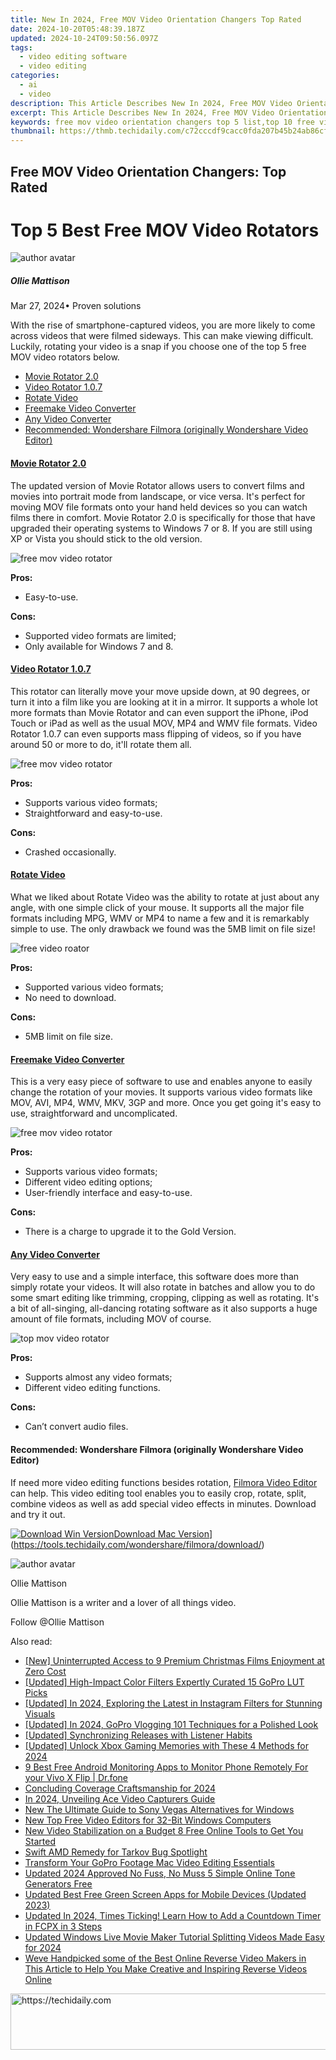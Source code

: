 ```yaml
---
title: New In 2024, Free MOV Video Orientation Changers Top Rated
date: 2024-10-20T05:48:39.187Z
updated: 2024-10-24T09:50:56.097Z
tags: 
  - video editing software
  - video editing
categories: 
  - ai
  - video
description: This Article Describes New In 2024, Free MOV Video Orientation Changers Top Rated
excerpt: This Article Describes New In 2024, Free MOV Video Orientation Changers Top Rated
keywords: free mov video orientation changers top 5 list,top 10 free video orientation changers for windows and mac,best iphone video orientation changers 5 free options,top rated free online invitation video editors and makers,free mov video orientation changers top rated,top rated free 3gp video orientation changers,s top rated free online video invitation generators
thumbnail: https://thmb.techidaily.com/c72cccdf9cacc0fda207b45b24ab86cf2fde475b85a4b94012ab008856dbcd1d.jpg
---
```


## Free MOV Video Orientation Changers: Top Rated

# Top 5 Best Free MOV Video Rotators

![author avatar](https://images.wondershare.com/filmora/article-images/ollie-mattison.jpg)

##### Ollie Mattison

 Mar 27, 2024• Proven solutions

 With the rise of smartphone-captured videos, you are more likely to come across videos that were filmed sideways. This can make viewing difficult. Luckily, rotating your video is a snap if you choose one of the top 5 free MOV video rotators below.

* [Movie Rotator 2.0](#tab%5F01)
* [Video Rotator 1.0.7](#tab%5F02)
* [Rotate Video](#tab%5F03)
* [Freemake Video Converter](#tab%5F04)
* [Any Video Converter](#tab%5F05)
* [Recommended: Wondershare Filmora (originally Wondershare Video Editor)](#tab%5F06)

#### [Movie Rotator 2.0](http://movierotator.com/)

 The updated version of Movie Rotator allows users to convert films and movies into portrait mode from landscape, or vice versa. It's perfect for moving MOV file formats onto your hand held devices so you can watch films there in comfort. Movie Rotator 2.0 is specifically for those that have upgraded their operating systems to Windows 7 or 8\. If you are still using XP or Vista you should stick to the old version.

![free mov video rotator](https://images.wondershare.com/images/multimedia/video-editor/movie-rotator.jpg "free mov video rotator")

**Pros:**

* Easy-to-use.

**Cons:**

* Supported video formats are limited;
* Only available for Windows 7 and 8.

#### [Video Rotator 1.0.7](http://www.videorotator.com/index.html)

 This rotator can literally move your move upside down, at 90 degrees, or turn it into a film like you are looking at it in a mirror. It supports a whole lot more formats than Movie Rotator and can even support the iPhone, iPod Touch or iPad as well as the usual MOV, MP4 and WMV file formats. Video Rotator 1.0.7 can even supports mass flipping of videos, so if you have around 50 or more to do, it'll rotate them all.

![free mov video rotator](https://images.wondershare.com/images/multimedia/video-editor/video-rotator.jpg "free mov video rotator")

**Pros:**

* Supports various video formats;
* Straightforward and easy-to-use.

**Cons:**

* Crashed occasionally.

#### [Rotate Video](http://www.rotatevideo.org/)

 What we liked about Rotate Video was the ability to rotate at just about any angle, with one simple click of your mouse. It supports all the major file formats including MPG, WMV or MP4 to name a few and it is remarkably simple to use. The only drawback we found was the 5MB limit on file size!

![free video roator](https://images.wondershare.com/images/multimedia/video-editor/rotate-video.jpg "free video roator")

**Pros:**

* Supported various video formats;
* No need to download.

**Cons:**

* 5MB limit on file size.

#### [Freemake Video Converter](http://www.freemake.com/)

 This is a very easy piece of software to use and enables anyone to easily change the rotation of your movies. It supports various video formats like MOV, AVI, MP4, WMV, MKV, 3GP and more. Once you get going it's easy to use, straightforward and uncomplicated.

![free mov video rotator](https://images.wondershare.com/images/multimedia/freemake.jpg)

**Pros:**

* Supports various video formats;
* Different video editing options;
* User-friendly interface and easy-to-use.

**Cons:**

* There is a charge to upgrade it to the Gold Version.

#### [Any Video Converter](http://www.any-video-converter.com/products/for%5Fvideo%5Ffree/)

 Very easy to use and a simple interface, this software does more than simply rotate your videos. It will also rotate in batches and allow you to do some smart editing like trimming, cropping, clipping as well as rotating. It's a bit of all-singing, all-dancing rotating software as it also supports a huge amount of file formats, including MOV of course.

![top mov video rotator](https://images.wondershare.com/images/multimedia/video-editor/any-video-converter.jpg "top mov video rotator")

**Pros:**

* Supports almost any video formats;
* Different video editing functions.

**Cons:**

* Can’t convert audio files.

#### Recommended: Wondershare Filmora (originally Wondershare Video Editor)

 If need more video editing functions besides rotation, [Filmora Video Editor](https://tools.techidaily.com/wondershare/filmora/download/) can help. This video editing tool enables you to easily crop, rotate, split, combine videos as well as add special video effects in minutes. Download and try it out.

[![Download Win Version](https://images.wondershare.com/filmora/guide/download-btn-win.jpg)](https://tools.techidaily.com/wondershare/filmora/download/)[Download Mac Version](https://images.wondershare.com/filmora/guide/download-btn-mac.jpg)](https://tools.techidaily.com/wondershare/filmora/download/)

![author avatar](https://images.wondershare.com/filmora/article-images/ollie-mattison.jpg)

Ollie Mattison

Ollie Mattison is a writer and a lover of all things video.

Follow @Ollie Mattison

<ins class="adsbygoogle"
      style="display:block"
      data-ad-client="ca-pub-7571918770474297"
      data-ad-slot="8358498916"
      data-ad-format="auto"
      data-full-width-responsive="true"></ins>

<span class="atpl-alsoreadstyle">Also read:</span>
<div><ul>
<li><a href="https://youtube-tips.techidaily.com/ninterrupted-access-to-9-premium-christmas-films-enjoyment-at-zero-cost/"><u>[New] Uninterrupted Access to 9 Premium Christmas Films Enjoyment at Zero Cost</u></a></li>
<li><a href="https://some-knowledge.techidaily.com/updated-high-impact-color-filters-expertly-curated-15-gopro-lut-picks/"><u>[Updated] High-Impact Color Filters Expertly Curated 15 GoPro LUT Picks</u></a></li>
<li><a href="https://instagram-video-recordings.techidaily.com/updated-in-2024-exploring-the-latest-in-instagram-filters-for-stunning-visuals/"><u>[Updated] In 2024, Exploring the Latest in Instagram Filters for Stunning Visuals</u></a></li>
<li><a href="https://fox-hovers.techidaily.com/updated-in-2024-gopro-vlogging-101-techniques-for-a-polished-look/"><u>[Updated] In 2024, GoPro Vlogging 101 Techniques for a Polished Look</u></a></li>
<li><a href="https://some-guidance.techidaily.com/updated-synchronizing-releases-with-listener-habits/"><u>[Updated] Synchronizing Releases with Listener Habits</u></a></li>
<li><a href="https://screen-mirroring-recording.techidaily.com/updated-unlock-xbox-gaming-memories-with-these-4-methods-for-2024/"><u>[Updated] Unlock Xbox Gaming Memories with These 4 Methods for 2024</u></a></li>
<li><a href="https://android-location.techidaily.com/9-best-free-android-monitoring-apps-to-monitor-phone-remotely-for-your-vivo-x-flip-drfone-by-drfone-virtual/"><u>9 Best Free Android Monitoring Apps to Monitor Phone Remotely For your Vivo X Flip | Dr.fone</u></a></li>
<li><a href="https://youtube-webster.techidaily.com/uding-coverage-craftsmanship-for-2024/"><u>Concluding Coverage Craftsmanship for 2024</u></a></li>
<li><a href="https://some-guidance.techidaily.com/in-2024-unveiling-ace-video-capturers-guide/"><u>In 2024, Unveiling Ace Video Capturers Guide</u></a></li>
<li><a href="https://smart-video-creator.techidaily.com/new-the-ultimate-guide-to-sony-vegas-alternatives-for-windows/"><u>New The Ultimate Guide to Sony Vegas Alternatives for Windows</u></a></li>
<li><a href="https://smart-video-creator.techidaily.com/new-top-free-video-editors-for-32-bit-windows-computers/"><u>New Top Free Video Editors for 32-Bit Windows Computers</u></a></li>
<li><a href="https://smart-video-creator.techidaily.com/new-video-stabilization-on-a-budget-8-free-online-tools-to-get-you-started/"><u>New Video Stabilization on a Budget 8 Free Online Tools to Get You Started</u></a></li>
<li><a href="https://graphic-issues.techidaily.com/swift-amd-remedy-for-tarkov-bug-spotlight/"><u>Swift AMD Remedy for Tarkov Bug Spotlight</u></a></li>
<li><a href="https://smart-video-creator.techidaily.com/transform-your-gopro-footage-mac-video-editing-essentials/"><u>Transform Your GoPro Footage Mac Video Editing Essentials</u></a></li>
<li><a href="https://smart-video-creator.techidaily.com/updated-2024-approved-no-fuss-no-muss-5-simple-online-tone-generators-free/"><u>Updated 2024 Approved No Fuss, No Muss 5 Simple Online Tone Generators Free</u></a></li>
<li><a href="https://smart-video-creator.techidaily.com/updated-best-free-green-screen-apps-for-mobile-devices-updated-2023/"><u>Updated Best Free Green Screen Apps for Mobile Devices (Updated 2023)</u></a></li>
<li><a href="https://smart-video-creator.techidaily.com/updated-in-2024-times-ticking-learn-how-to-add-a-countdown-timer-in-fcpx-in-3-steps/"><u>Updated In 2024, Times Ticking! Learn How to Add a Countdown Timer in FCPX in 3 Steps</u></a></li>
<li><a href="https://smart-video-creator.techidaily.com/updated-windows-live-movie-maker-tutorial-splitting-videos-made-easy-for-2024/"><u>Updated Windows Live Movie Maker Tutorial Splitting Videos Made Easy for 2024</u></a></li>
<li><a href="https://smart-video-creator.techidaily.com/weve-handpicked-some-of-the-best-online-reverse-video-makers-in-this-article-to-help-you-make-creative-and-inspiring-reverse-videos-online/"><u>Weve Handpicked some of the Best Online Reverse Video Makers in This Article to Help You Make Creative and Inspiring Reverse Videos Online</u></a></li>
</ul></div>

<!-- affiliate ads begin -->
<a href="https://appsumo.8odi.net/c/5597632/2144276/7443" target="_top" id="2144276">
  <img src="//a.impactradius-go.com/display-ad/7443-2144276" border="0" alt="https://techidaily.com" width="728" height="90"/>
</a>
<img height="0" width="0" src="https://appsumo.8odi.net/i/5597632/2144276/7443" style="position:absolute;visibility:hidden;" border="0" />
<!-- affiliate ads end -->

